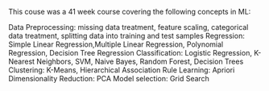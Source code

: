 This couse was a 41 week course covering the following concepts in ML:

Data Preprocessing: missing data treatment, feature scaling, categorical data treatment, splitting data into training and test samples
Regression: Simple Linear Regression,Multiple Linear Regression, Polynomial Regression, Decision Tree Regression
Classification: Logistic Regression, K-Nearest Neighbors, SVM, Naive Bayes, Random Forest, Decision Trees
Clustering: K-Means, Hierarchical
Association Rule Learning: Apriori
Dimensionality Reduction: PCA
Model selection: Grid Search

